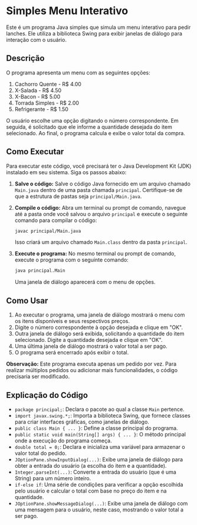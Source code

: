 # Simples Menu Interativo

Este é um programa Java simples que simula um menu interativo para pedir lanches. Ele utiliza a biblioteca Swing para exibir janelas de diálogo para interação com o usuário.

## Descrição

O programa apresenta um menu com as seguintes opções:

1.  Cachorro Quente - R$ 4.00
2.  X-Salada - R$ 4.50
3.  X-Bacon - R$ 5.00
4.  Torrada Simples - R$ 2.00
5.  Refrigerante - R$ 1.50

O usuário escolhe uma opção digitando o número correspondente. Em seguida, é solicitado que ele informe a quantidade desejada do item selecionado. Ao final, o programa calcula e exibe o valor total da compra.

## Como Executar

Para executar este código, você precisará ter o Java Development Kit (JDK) instalado em seu sistema. Siga os passos abaixo:

1.  **Salve o código:** Salve o código Java fornecido em um arquivo chamado `Main.java` dentro de uma pasta chamada `principal`. Certifique-se de que a estrutura de pastas seja `principal/Main.java`.
2.  **Compile o código:** Abra um terminal ou prompt de comando, navegue até a pasta onde você salvou o arquivo `principal` e execute o seguinte comando para compilar o código:

    ```bash
    javac principal/Main.java
    ```

    Isso criará um arquivo chamado `Main.class` dentro da pasta `principal`.

3.  **Execute o programa:** No mesmo terminal ou prompt de comando, execute o programa com o seguinte comando:

    ```bash
    java principal.Main
    ```

    Uma janela de diálogo aparecerá com o menu de opções.

## Como Usar

1.  Ao executar o programa, uma janela de diálogo mostrará o menu com os itens disponíveis e seus respectivos preços.
2.  Digite o número correspondente à opção desejada e clique em "OK".
3.  Outra janela de diálogo será exibida, solicitando a quantidade do item selecionado. Digite a quantidade desejada e clique em "OK".
4.  Uma última janela de diálogo mostrará o valor total a ser pago.
5.  O programa será encerrado após exibir o total.

**Observação:** Este programa executa apenas um pedido por vez. Para realizar múltiplos pedidos ou adicionar mais funcionalidades, o código precisaria ser modificado.

## Explicação do Código

* `package principal;`: Declara o pacote ao qual a classe `Main` pertence.
* `import javax.swing.*;`: Importa a biblioteca Swing, que fornece classes para criar interfaces gráficas, como janelas de diálogo.
* `public class Main { ... }`: Define a classe principal do programa.
* `public static void main(String[] args) { ... }`: O método principal onde a execução do programa começa.
* `double total = 0;`: Declara e inicializa uma variável para armazenar o valor total do pedido.
* `JOptionPane.showInputDialog(...)`: Exibe uma janela de diálogo para obter a entrada do usuário (a escolha do item e a quantidade).
* `Integer.parseInt(...)`: Converte a entrada do usuário (que é uma String) para um número inteiro.
* `if-else if`: Uma série de condições para verificar a opção escolhida pelo usuário e calcular o total com base no preço do item e na quantidade.
* `JOptionPane.showMessageDialog(...)`: Exibe uma janela de diálogo com uma mensagem para o usuário, neste caso, mostrando o valor total a ser pago.
